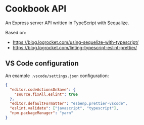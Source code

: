 # Cookbook API

An Express server API written in TypeScript with Sequalize.

Based on:

- <https://blog.logrocket.com/using-sequelize-with-typescript/>
- <https://blog.logrocket.com/linting-typescript-eslint-prettier/>

## VS Code configuration

An example `.vscode/settings.json` configuration:

```json
{
  "editor.codeActionsOnSave": {
    "source.fixAll.eslint": true
  },
  "editor.defaultFormatter": "esbenp.prettier-vscode",
  "eslint.validate": ["javascript", "typescript"],
  "npm.packageManager": "yarn"
}
```
